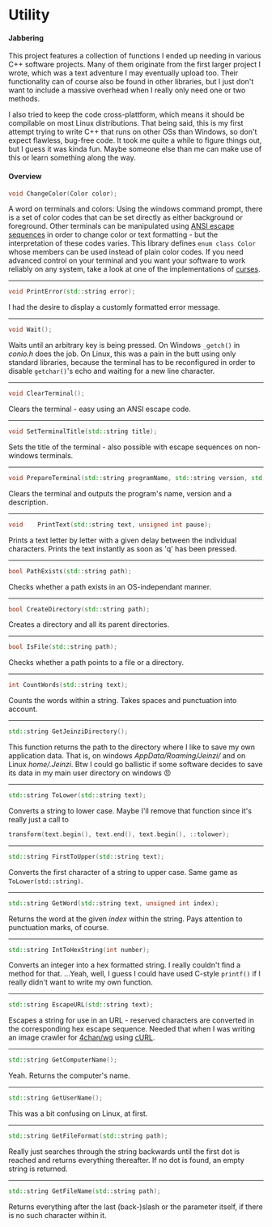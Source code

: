 # Utility
#### Jabbering
This project features a collection of functions I ended up needing in various C++ software projects. Many of them originate from the first larger project I wrote, which was a text adventure I may eventually upload too. Their functionality can of course also be found in other libraries, but I just don't want to include a massive overhead when I really only need one or two methods.

I also tried to keep the code cross-plattform, which means it should be compilable on most Linux distributions. That being said, this is my first attempt trying to write C++ that runs on other OSs than Windows, so don't expect flawless, bug-free code. It took me quite a while to figure things out, but I guess it was kinda fun. Maybe someone else than me can make use of this or learn something along the way.

#### Overview
```C++
void ChangeColor(Color color);
```
A word on terminals and colors: Using the windows command prompt, there is a set of color codes that can be set directly as either background or foreground. Other terminals can be manipulated using [ANSI escape sequences](https://en.wikipedia.org/wiki/ANSI_escape_code#Colors) in order to change color or text formatting - but the interpretation of these codes varies. This library defines `enum class Color` whose members can be used instead of plain color codes. If you need advanced control on your terminal and you want your software to work reliably on any system, take a look at one of the implementations of [curses](https://en.wikipedia.org/wiki/Curses_(programming_library)).

---
```C++
void PrintError(std::string error);
```
I had the desire to display a customly formatted error message.

---
```C++
void Wait();
```
Waits until an arbitrary key is being pressed. On Windows `_getch()` in _conio.h_ does the job. On Linux, this was a pain in the butt using only standard libraries, because the terminal has to be reconfigured in order to disable `getchar()`'s echo and waiting for a new line character.

---
```C++
void ClearTerminal();
```
Clears the terminal - easy using an ANSI escape code.

---
```C++
void SetTerminalTitle(std::string title);
```
Sets the title of the terminal - also possible with escape sequences on non-windows terminals.

---
```C++
void PrepareTerminal(std::string programName, std::string version, std::string description = "");
```
Clears the terminal and outputs the program's name, version and a description.

---
```C++
void	PrintText(std::string text, unsigned int pause);
```
Prints a text letter by letter with a given delay between the individual characters. Prints the text instantly as soon as 'q' has been pressed.

---
```C++
bool PathExists(std::string path);
```
Checks whether a path exists in an OS-independant manner.

---
```C++
bool CreateDirectory(std::string path);
```
Creates a directory and all its parent directories.

---
```C++
bool IsFile(std::string path);
```
Checks whether a path points to a file or a directory.

---
```C++
int CountWords(std::string text);
```
Counts the words within a string. Takes spaces and punctuation into account.

---
```C++
std::string GetJeinziDirectory();
```
This function returns the path to the directory where I like to save my own application data. That is, on windows _$AppData$/Roaming/Jeinzi/_ and on Linux _$home$/.Jeinzi_. Btw I could go ballistic if some software decides to save its data in my main user directory on windows :angry:

---
```C++
std::string ToLower(std::string text);
```
Converts a string to lower case.
Maybe I'll remove that function since it's really just a call to
```C++
transform(text.begin(), text.end(), text.begin(), ::tolower);
```

---
```C++
std::string FirstToUpper(std::string text);
```
Converts the first character of a string to upper case. Same game as `ToLower(std::string)`.

---
```C++
std::string GetWord(std::string text, unsigned int index);
```
Returns the word at the given _index_ within the string. Pays attention to punctuation marks, of course.

---
```C++
std::string IntToHexString(int number);
```
Converts an integer into a hex formatted string. I really couldn't find a method for that.
...Yeah, well, I guess I could have used C-style `printf()` if I really didn't want to write my own function.

---
```C++
std::string EscapeURL(std::string text);
```
Escapes a string for use in an URL - reserved characters are converted in the corresponding hex escape sequence. Needed that when I was writing an image crawler for [4chan/wg](https://www.4chan.org/wg) using [cURL](https://github.com/curl/curl).

---
```C++
std::string GetComputerName();
```
Yeah. Returns the computer's name.

---
```C++
std::string GetUserName();
```
This was a bit confusing on Linux, at first.

---
```C++
std::string GetFileFormat(std::string path);
```
Really just searches through the string backwards until the first dot is reached and returns everything thereafter. If no dot is found, an empty string is returned.

---
```C++
std::string GetFileName(std::string path);
```
Returns everything after the last (back-)slash or the parameter itself, if there is no such character within it.

